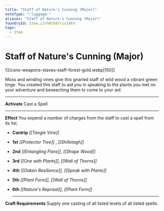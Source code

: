 ```yaml
---
title: "Staff of Nature's Cunning (Major)"
noteType: ":luggage:"
aliases: "Staff of Nature's Cunning (Major)"
foundryId: Item.i3rhNt687risIAFX
tags:
  - Item
---
```


# Staff of Nature's Cunning (Major)
![[icons-weapons-staves-staff-forest-gold.webp|150]]

Moss and winding vines give this gnarled staff of wild wood a vibrant green tinge. You created this staff to aid you in speaking to the plants you met on your adventure and beseeching them to come to your aid.

* * *

**Activate** Cast a Spell

* * *

**Effect** You expend a number of charges from the staff to cast a spell from its list.

*   **Cantrip** _[[Tangle Vine]]_
*   **1st** _[[Protector Tree]]_ , _[[Shillelagh]]_
*   **2nd** _[[Entangling Flora]]_, _[[Shape Wood]]_
*   **3rd** _[[One with Plants]]_, _[[Wall of Thorns]]_
*   **4th** _[[Oaken Resilience]]_, _[[Speak with Plants]]_
*   **5th** _[[Plant Form]]_, _[[Wall of Thorns]]_
*   **6th** _[[Nature's Reprisal]]_, _[[Plant Form]]_
    
    * * *
    

**Craft Requirements** Supply one casting of all listed levels of all listed spells.
